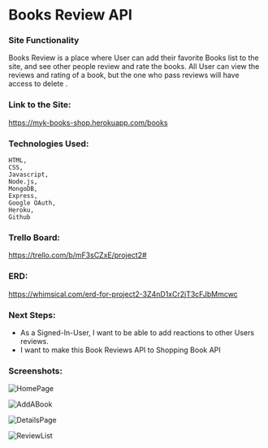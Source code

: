 # Books Review API

### Site Functionality
Books Review is a place where User can add their favorite Books list to the site, and see other people review and rate the books. All User can view the reviews and rating of a book, but the one who pass reviews will have access to delete . 


### Link to the Site:
https://myk-books-shop.herokuapp.com/books

### Technologies Used:
    HTML,
    CSS,
    Javascript,
    Node.js,
    MongoDB, 
    Express, 
    Google OAuth, 
    Heroku, 
    Github

### Trello Board:
https://trello.com/b/mF3sCZxE/project2#

### ERD:
https://whimsical.com/erd-for-project2-3Z4nD1xCr2jT3cFJbMmcwc

### Next Steps:
<ul>
    <li>As a Signed-In-User, I want to be able to add  reactions to other Users reviews.</li>
    <li> I want to make this Book Reviews API to Shopping Book API</li>
</ul>


### Screenshots:
![HomePage](https://i.imgur.com/oCp3xiw.png)

![AddABook](https://i.imgur.com/U20OJJd.png)

![DetailsPage](https://i.imgur.com/TAz9bE2.png)

![ReviewList](https://i.imgur.com/4EJGHaH.png)

